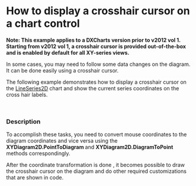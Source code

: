 # How to display a crosshair cursor on a chart control


<p><strong>Note: This example applies to a</strong><strong> </strong><strong>DX</strong><strong>Charts version prior to v2012 vol 1. Starting from v2012 vol 1, a crosshair cursor is provided out-of-the-box and is enabled by default for all XY-series views.</strong></p><p>In some cases, you may need to follow some data changes on the diagram. It can be done easily using a crosshair cursor.</p><p>The following example demonstrates how to display a crosshair cursor on the <a href="http://documentation.devexpress.com/#WPF/clsDevExpressXpfChartsLineSeries2Dtopic"><u>LineSeries2D</u></a> chart and show the current series coordinates on the cross hair labels.</p><br />



<h3>Description</h3>

<p>To accomplish these tasks, you need to convert mouse coordinates to the diagram coordinates  and vice versa  using the<strong> XYDiagram2D.PointToDiagram </strong>and  <strong>XYDiagram2D.DiagramToPoint</strong>  methods correspondingly.</p><p>After the coordinate  transformation is done , it becomes possible to draw the crosshair cursor on the diagram and do other required customizations that are shown in code.     </p><br />
<p><br />
</p>

<br/>


